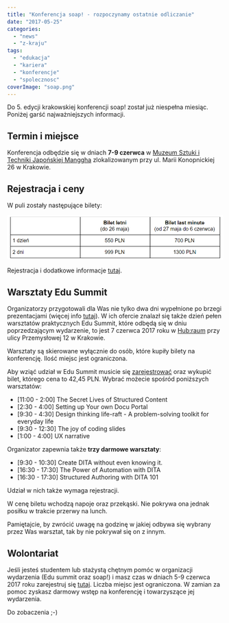 ```yaml
---
title: "Konferencja soap! - rozpoczynamy ostatnie odliczanie"
date: "2017-05-25"
categories: 
  - "news"
  - "z-kraju"
tags: 
  - "edukacja"
  - "kariera"
  - "konferencje"
  - "spolecznosc"
coverImage: "soap.png"
---
```


Do 5. edycji krakowskiej konferencji soap! został już niespełna miesiąc. Poniżej garść najważniejszych informacji.

## Termin i miejsce

Konferencja odbędzie się w dniach **7-9 czerwca** w [Muzeum Sztuki i Techniki Japońskiej Manggha](http://manggha.pl/) zlokalizowanym przy ul. Marii Konopnickiej 26 w Krakowie.

## Rejestracja i ceny

W puli zostały następujące bilety:

![](images/soap_ceny.png)

Rejestracja i dodatkowe informacje [tutaj](http://soapconf.com/#ticket).

## Warsztaty Edu Summit

Organizatorzy przygotowali dla Was nie tylko dwa dni wypełnione po brzegi prezentacjami (więcej info [tutaj](http://techwriter.pl/konferencja-soap-2017-5-edycja-coraz-blizej/)). W ich ofercie znalazł się także dzień pełen warsztatów praktycznych Edu Summit, które odbędą się w dniu poprzedzającym wydarzenie, to jest 7 czerwca 2017 roku w [Hub:raum](https://www.google.pl/maps/place/hub:raum+Krak%C3%B3w/@50.0484081,19.9574938,17z/data=!3m1!4b1!4m5!3m4!1s0x47165b4622cb3c7d:0xf61fa9a672a7f6fa!8m2!3d50.0484081!4d19.9596825) przy ulicy Przemysłowej 12 w Krakowie.

Warsztaty są skierowane wyłącznie do osób, które kupiły bilety na konferencję. Ilość miejsc jest ograniczona.

Aby wziąć udział w Edu Summit musicie się [zarejestrować](http://soapconf.com/edusummit/) oraz wykupić bilet, którego cena to 42,45 PLN. Wybrać możecie spośród poniższych warsztatów:

- \[11:00 - 2:00\] The Secret Lives of Structured Content
- \[2:30 - 4:00\] Setting up Your own Docu Portal
- \[9:30 - 4:30\] Design thinking life-raft - A problem-solving toolkit for everyday life
- \[9:30 - 12:30\] The joy of coding slides
- \[1:00 - 4:00\] UX narrative

Organizator zapewnia także **trzy darmowe warsztaty**:

- \[9:30 - 10:30\] Create DITA without even knowing it.
- \[16:30 - 17:30\] The Power of Automation with DITA
- \[16:30 - 17:30\] Structured Authoring with DITA 101

Udział w nich także wymaga rejestracji.

W cenę biletu wchodzą napoje oraz przekąski. Nie pokrywa ona jednak posiłku w trakcie przerwy na lunch.

Pamiętajcie, by zwrócić uwagę na godzinę w jakiej odbywa się wybrany przez Was warsztat, tak by nie pokrywał się on z innym.

## Wolontariat

Jeśli jesteś studentem lub stażystą chętnym pomóc w organizacji wydarzenia (Edu summit oraz soap!) i masz czas w dniach 5-9 czerwca 2017 roku zarejestruj się [tutaj](http://soapconf.com/#ticket). Liczba miejsc jest ograniczona. W zamian za pomoc zyskasz darmowy wstęp na konferencję i towarzyszące jej wydarzenia.

Do zobaczenia ;-)
